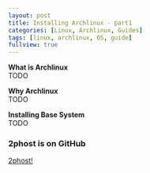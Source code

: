 ```yaml
---
layout: post
title: Installing Archlinux - part1
categories: [Linux, Archlinux, Guides]
tags: [linux, archlinux, OS, guide]
fullview: true
---
```


**What is Archlinux**  
TODO

**Why Archlinux**  
TODO

**Installing Base System**  
TODO  

### 2phost is on GitHub ###
<a class="btn btn-default" href="https://github.com/2phost">2phost!</a>
